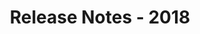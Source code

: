 ﻿---
title: Release Notes - 2018
description: "Release Notes - 2018 – learn about the latest updates and fixes."
type: docs
weight: 20
url: /reportingservices/release-notes-2018/
---


